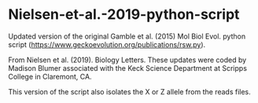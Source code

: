 # Nielsen-et-al.-2019-python-script
Updated version of the original Gamble et al. (2015) Mol Biol Evol. python script (https://www.geckoevolution.org/publications/rsw.py).

From Nielsen et al. (2019). Biology Letters.
These updates were coded by Madison Blumer associated with the Keck Science Department at Scripps College in Claremont, CA.

This version of the script also isolates the X or Z allele from the reads files.


